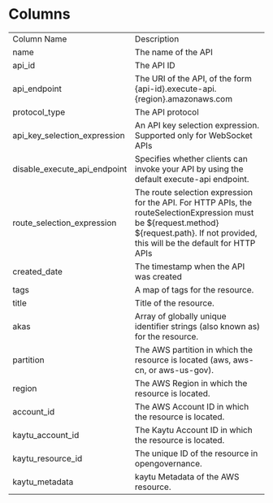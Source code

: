 # Columns  

<table>
	<tr><td>Column Name</td><td>Description</td></tr>
	<tr><td>name</td><td>The name of the API</td></tr>
	<tr><td>api_id</td><td>The API ID</td></tr>
	<tr><td>api_endpoint</td><td>The URI of the API, of the form {api-id}.execute-api.{region}.amazonaws.com</td></tr>
	<tr><td>protocol_type</td><td>The API protocol</td></tr>
	<tr><td>api_key_selection_expression</td><td>An API key selection expression. Supported only for WebSocket APIs</td></tr>
	<tr><td>disable_execute_api_endpoint</td><td>Specifies whether clients can invoke your API by using the default execute-api endpoint.</td></tr>
	<tr><td>route_selection_expression</td><td>The route selection expression for the API. For HTTP APIs, the routeSelectionExpression must be ${request.method} ${request.path}. If not provided, this will be the default for HTTP APIs</td></tr>
	<tr><td>created_date</td><td>The timestamp when the API was created</td></tr>
	<tr><td>tags</td><td>A map of tags for the resource.</td></tr>
	<tr><td>title</td><td>Title of the resource.</td></tr>
	<tr><td>akas</td><td>Array of globally unique identifier strings (also known as) for the resource.</td></tr>
	<tr><td>partition</td><td>The AWS partition in which the resource is located (aws, aws-cn, or aws-us-gov).</td></tr>
	<tr><td>region</td><td>The AWS Region in which the resource is located.</td></tr>
	<tr><td>account_id</td><td>The AWS Account ID in which the resource is located.</td></tr>
	<tr><td>kaytu_account_id</td><td>The Kaytu Account ID in which the resource is located.</td></tr>
	<tr><td>kaytu_resource_id</td><td>The unique ID of the resource in opengovernance.</td></tr>
	<tr><td>kaytu_metadata</td><td>kaytu Metadata of the AWS resource.</td></tr>
</table>